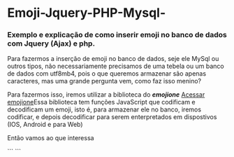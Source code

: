 # Emoji-Jquery-PHP-Mysql-
<h3>Exemplo e explicação de como inserir emoji no banco de dados com Jquery (Ajax) e php.</h3> 
<p>Para fazermos a inserção de emoji no banco de dados, seje ele MySql ou outros tipos, não necessariamente precisamos de uma tebela ou um banco de dados com utf8mb4, pois o que queremos armazenar são apenas caracteres, mas uma grande pergunta vem, como faz isso menino?</p>
<p>Para fazermos isso, iremos utilizar a biblioteca do <em><b>emojione</b></em> <a href="https://demos.emojione.com/latest/index.html#extras">Acessar emojione</a>Essa biblioteca tem funções JavaScript que codificam e decodificam um emoji, isto é, para armazenar ele no banco, iremos codificar, e depois decodificar para serem enterpretados em dispostivos (IOS, Android e para Web)</p>
<p>Então vamos ao que interessa</p>
```
<script src="https://cdn.jsdelivr.net/npm/emojione@4.0.0/lib/js/emojione.min.js"></script>
<link rel="stylesheet" href="https://cdn.jsdelivr.net/npm/emojione@4.0.0/extras/css/emojione.min.css"/>
```
